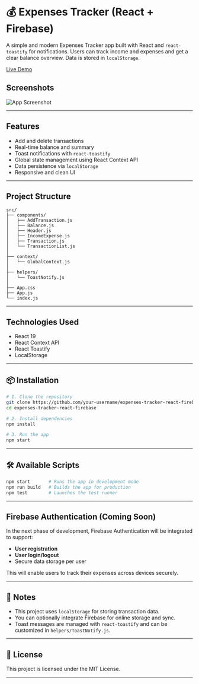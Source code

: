 # 💰 Expenses Tracker (React + Firebase)

A simple and modern Expenses Tracker app built with React and `react-toastify` for notifications. Users can track income and expenses and get a clear balance overview. Data is stored in `localStorage`.

[Live Demo](https://movie-app-firebase0.netlify.app/)
## Screenshots

![App Screenshot](./public/movie.gif)

---

##  Features

-  Add and delete transactions  
-  Real-time balance and summary  
-  Toast notifications with `react-toastify`  
-  Global state management using React Context API  
-  Data persistence via `localStorage`  
-  Responsive and clean UI  

---

##  Project Structure

```
src/
├── components/
│   ├── AddTransaction.js
│   ├── Balance.js
│   ├── Header.js
│   ├── IncomeExpense.js
│   ├── Transaction.js
│   └── TransactionList.js
│
├── context/
│   └── GlobalContext.js
│
├── helpers/
│   └── ToastNotify.js
│
├── App.css
├── App.js
└── index.js
```

---

##  Technologies Used

- React 19
- React Context API
- React Toastify
- LocalStorage

---

## 📦 Installation

```bash
# 1. Clone the repository
git clone https://github.com/your-username/expenses-tracker-react-firebase.git
cd expenses-tracker-react-firebase

# 2. Install dependencies
npm install

# 3. Run the app
npm start
```

---

## 🛠 Available Scripts

```bash
npm start       # Runs the app in development mode
npm run build   # Builds the app for production
npm test        # Launches the test runner
```

---

##  Firebase Authentication (Coming Soon)

In the next phase of development, Firebase Authentication will be integrated to support:

-  **User registration**
-  **User login/logout**
-  Secure data storage per user

This will enable users to track their expenses across devices securely.

---

## 📝 Notes

- This project uses `localStorage` for storing transaction data.
- You can optionally integrate Firebase for online storage and sync.
- Toast messages are managed with `react-toastify` and can be customized in `helpers/ToastNotify.js`.

---

## 📄 License

This project is licensed under the MIT License.

---

